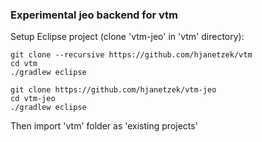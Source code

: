 ### Experimental jeo backend for vtm


Setup Eclipse project (clone 'vtm-jeo' in 'vtm' directory):
```
git clone --recursive https://github.com/hjanetzek/vtm
cd vtm
./gradlew eclipse

git clone https://github.com/hjanetzek/vtm-jeo
cd vtm-jeo
./gradlew eclipse

```

Then import 'vtm' folder as 'existing projects'

